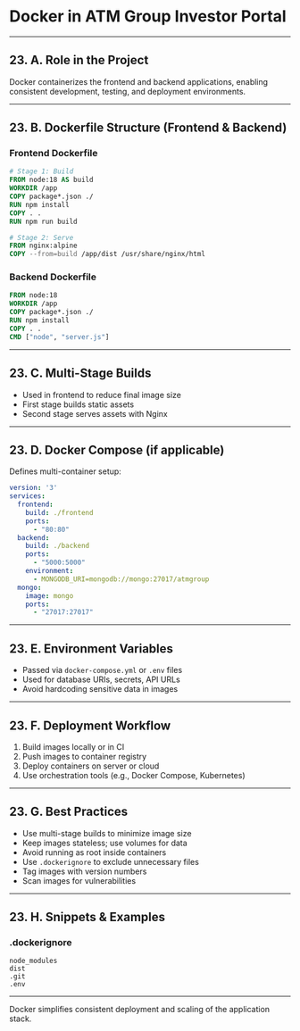 # Docker in ATM Group Investor Portal

---

## 23. A. Role in the Project

Docker containerizes the frontend and backend applications, enabling consistent development, testing, and deployment environments.

---

## 23. B. Dockerfile Structure (Frontend & Backend)

### Frontend Dockerfile

```dockerfile
# Stage 1: Build
FROM node:18 AS build
WORKDIR /app
COPY package*.json ./
RUN npm install
COPY . .
RUN npm run build

# Stage 2: Serve
FROM nginx:alpine
COPY --from=build /app/dist /usr/share/nginx/html
```

### Backend Dockerfile

```dockerfile
FROM node:18
WORKDIR /app
COPY package*.json ./
RUN npm install
COPY . .
CMD ["node", "server.js"]
```

---

## 23. C. Multi-Stage Builds

- Used in frontend to reduce final image size
- First stage builds static assets
- Second stage serves assets with Nginx

---

## 23. D. Docker Compose (if applicable)

Defines multi-container setup:

```yaml
version: '3'
services:
  frontend:
    build: ./frontend
    ports:
      - "80:80"
  backend:
    build: ./backend
    ports:
      - "5000:5000"
    environment:
      - MONGODB_URI=mongodb://mongo:27017/atmgroup
  mongo:
    image: mongo
    ports:
      - "27017:27017"
```

---

## 23. E. Environment Variables

- Passed via `docker-compose.yml` or `.env` files
- Used for database URIs, secrets, API URLs
- Avoid hardcoding sensitive data in images

---

## 23. F. Deployment Workflow

1. Build images locally or in CI
2. Push images to container registry
3. Deploy containers on server or cloud
4. Use orchestration tools (e.g., Docker Compose, Kubernetes)

---

## 23. G. Best Practices

- Use multi-stage builds to minimize image size
- Keep images stateless; use volumes for data
- Avoid running as root inside containers
- Use `.dockerignore` to exclude unnecessary files
- Tag images with version numbers
- Scan images for vulnerabilities

---

## 23. H. Snippets & Examples

### .dockerignore

```
node_modules
dist
.git
.env
```

---

Docker simplifies consistent deployment and scaling of the application stack.